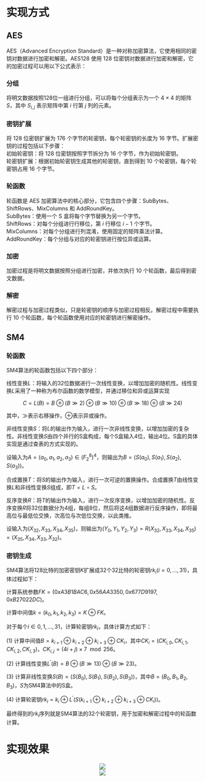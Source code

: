 # 实现方式
## AES
AES（Advanced Encryption Standard）是一种对称加密算法，它使用相同的密钥对数据进行加密和解密。AES128 使用 128 位密钥对数据进行加密和解密，它的加密过程可以用以下公式表示：
### 分组
将明文数据按照128位一组进行分组，可以将每个分组表示为一个 $4 \times 4$ 的矩阵 $S$，其中 $S_{i,j}$ 表示矩阵中第 $i$ 行第 $j$ 列的元素。
### 密钥扩展
将 128 位密钥扩展为 176 个字节的轮密钥，每个轮密钥的长度为 16 字节。扩展密钥的过程包括以下步骤：  
初始轮密钥：将 128 位密钥按照字节拆分为 16 个字节，作为初始轮密钥。  
轮密钥扩展：根据初始轮密钥生成其他的轮密钥，直到得到 10 个轮密钥，每个轮密钥占用 16 个字节。  
### 轮函数  
轮函数是 AES 加密算法中的核心部分，它包含四个步骤：SubBytes、ShiftRows、MixColumns 和 AddRoundKey。  
SubBytes：使用一个 S 盒将每个字节替换为另一个字节。  
ShiftRows：对每个分组进行行移位，第 $i$ 行移位 $i-1$ 个字节。  
MixColumns：对每个分组进行列混淆，使用固定的矩阵乘法计算。  
AddRoundKey：每个分组与对应的轮密钥进行按位异或运算。  
### 加密
加密过程是将明文数据按照分组进行加密，并依次执行 10 个轮函数，最后得到密文数据。  
### 解密
解密过程与加密过程类似，只是轮密钥的顺序与加密过程相反。解密过程中需要执行 10 个轮函数，每个轮函数使用对应的轮密钥进行解密操作。  
## SM4
### 轮函数
SM4算法的轮函数包括以下四个部分：  

线性变换$L$：将输入的32位数据进行一次线性变换，以增加加密的随机性。线性变换$L$采用了一种称为布尔函数的数学模型，并通过移位和异或运算实现

$$C=L(B)=B\oplus(B\gg2)\oplus(B\gg10)\oplus(B\gg18)\oplus(B\gg24)$$

其中，$\gg$表示右移操作，$\oplus$表示异或操作。

非线性变换$S$：将$L$的输出作为输入，进行一次非线性变换，以增加加密的复杂性。非线性变换$S$由四个并行的S盒构成，每个S盒输入4位，输出4位。S盒的具体实现是通过查表的方式实现的。

设输入为$A=(a_0,a_1,a_2,a_3)\in(F_2^8)^4$，则输出为$B=(S(a_0),S(a_1),S(a_2),S(a_3))$。

合成置换$T$：将$S$的输出作为输入，进行一次可逆的置换操作。合成置换$T$由线性变换$L$和非线性变换$S$组成，即$T=L\circ S$。

反序变换$R$：将$T$的输出作为输入，进行一次反序变换，以增加加密的随机性。反序变换$R$将32位数据分为4组，每组8位，然后将这4组数据进行反序操作，即将最高位与最低位交换，次高位与次低位交换，以此类推。

设输入为$(X_{32},X_{33},X_{34},X_{35})$，则输出为$(Y_0,Y_1,Y_2,Y_3)=R(X_{32},X_{33},X_{34},X_{35})=(X_{35},X_{34},X_{33},X_{32})$。
### 密钥生成
SM4算法将128比特的加密密钥$K$扩展成32个32比特的轮密钥$rk_i (i=0,...,31)$，具体过程如下：

计算系统参数$FK=(0xA3B1BAC6, 0x56AA3350, 0x677D9197, 0xB27022DC)$。

计算中间值$k=(k_0,k_1,k_2,k_3)=K\oplus FK$。

对于每个$i\in{0,1,\dots,31}$，计算轮密钥$rk_i$，具体计算方式如下：

(1) 计算中间值$B=k_{i+1}\oplus k_{i+2}\oplus k_{i+3}\oplus CK_i$，其中$CK_i=(CK_{i,0},CK_{i,1},CK_{i,2},CK_{i,3})$，$CK_{i,j}=(4i+j)\times7\mod 256$。

(2) 计算线性变换$L^{\prime}(B)=B\oplus(B\gg13)\oplus(B\gg23)$。

(3) 计算非线性变换$S(B)=(S(B_0),S(B_1),S(B_2),S(B_3))$，其中$B=(B_0,B_1,B_2,B_3)$，$S$为SM4算法中的S盒。

(4) 计算轮密钥$rk_i=k_i\oplus L^{\prime}(S(k_{i+1}\oplus k_{i+2}\oplus k_{i+3}\oplus CK_i))$。

最终得到的$rk_i$序列就是SM4算法的32个轮密钥，用于加密和解密过程中的轮函数计算。
# 实现效果

<div align="center">
  <img src="https://github.com/Ljm200301/ljm/blob/main/pictures/AES.png">
</div>

<div align="center">
  <img src="https://github.com/Ljm200301/ljm/blob/main/pictures/SM4.png">
</div>
